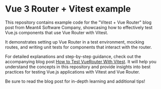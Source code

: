 # Vue 3  Router + Vitest example

This repository contains example code for the "Vitest + Vue Router" blog post from Meant4 Software Company, showcasing how to effectively test Vue.js components that use Vue Router with Vitest. 

It demonstrates setting up Vue Router in a test environment, mocking routes, and writing unit tests for components that interact with the router.

For detailed explanations and step-by-step guidance, check out the accompanying blog post [How to Test VueRouter With Vitest](https://meant4.com/blog/how-to-test-vue-router-with-vitest/). It will help you understand the concepts in this repository and provide insights into best practices for testing Vue.js applications with Vitest and Vue Router.

Be sure to read the blog post for in-depth learning and additional tips!
